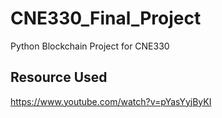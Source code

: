 # CNE330_Final_Project
 Python Blockchain Project for CNE330
 
## Resource Used
https://www.youtube.com/watch?v=pYasYyjByKI
